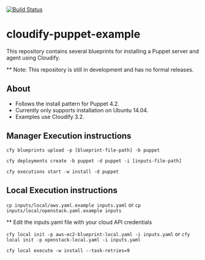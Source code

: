 [![Build Status](https://circleci.com/gh/cloudify-examples/puppet-server-agent-blueprint.svg?style=shield&circle-token=:circle-token)](https://circleci.com/gh/cloudify-examples/puppet-server-agent-blueprint)

# cloudify-puppet-example

This repository contains several blueprints for installing a Puppet server and agent using Cloudify.

** Note: This repository is still in development and has no formal releases.

## About

  * Follows the install pattern for Puppet 4.2.
  * Currently only supports installation on Ubuntu 14.04.
  * Examples use Cloudify 3.2.

## Manager Execution instructions

  `cfy blueprints upload -p [blueprint-file-path] -b puppet`

  `cfy deployments create -b puppet -d puppet -i [inputs-file-path]`

  `cfy executions start -w install -d puppet`

## Local Execution instructions

  `cp inputs/local/aws.yaml.example inputs.yaml` or 
    `cp inputs/local/openstack.yaml.example inputs`

  ** Edit the inputs.yaml file with your cloud API credentials

  `cfy local init -p aws-ec2-blueprint-local.yaml -i inputs.yaml` or
    `cfy local init -p openstack-local.yaml -i inputs.yaml`

  `cfy local execute -w install --task-retries=9`

